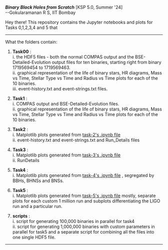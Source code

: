 _**Binary Black Holes from Scratch**_ [KSP 5.0, Summer '24] <br>
--Gokularamanan R S, IIT Bombay <br>

Hey there! 
This repository contains the Jupyter notebooks and plots for Tasks 0,1,2,3,4 and 5 that 
***
What the folders contain:
1. **Task00** : <br>
  i. the HDF5 files - both the normal COMPAS output and the BSE-Detailed-Evolution output files for ten binaries, starting right from binary 1719569454 to 1719569463. <br>
  ii. graphical representation of the life of binary stars, HR diagrams, Mass vs Time, Stellar Type vs Time and Radius vs Time plots for each of the 10 binaries. <br>
  iii. event-history.txt and event-strings.txt files. <br>

3. **Task1** : <br>
  i. COMPAS output and BSE-Detailed-Evolution files. <br>
  ii. graphical representation of the life of binary stars, HR diagrams, Mass vs Time, Stellar Type vs Time and Radius vs Time plots for each of the 10 binaries. <br>
  
4. **Task2** : <br>
  i. Matplotlib plots generated from [task-2's .ipynb file](task1,2.ipynb) <br>
  ii. event-history.txt and event-strings.txt and Run_Details files <br>

5. **Task3** : <br>
  i. Matplotlib plots generated from [task-3's .ipynb file](task3.ipynb) <br>
  ii. RunDetails <br>

6. **Task4** : <br>
  i. Matplotlib plots generated from [task-4's .ipynb file](task0,4.ipynb) , segregated by BBHs, BHNSs and BNSs.  <br>

7. **Task5** : <br>
  i. Matplotlib plots generated from [task-5's .ipynb file](task0,4.ipynb) mostly, separate plots for each custom 1 million run and subplots differentiating the LIGO run and a particular run.  <br>

8. **scripts** : <br>
  i. script for generating 100,000 binaries in parallel for task4 <br>
  ii. script for generating 1,000,000 binaries with custom parameters in parallel for task5 and a separate script for combining all the files into one single HDF5 file. <br>
***
  

  
